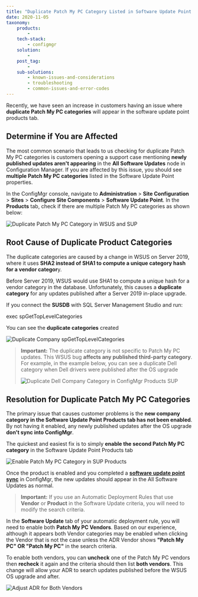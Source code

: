 ```yaml
---
title: "Duplicate Patch My PC Category Listed in Software Update Point Products Tab"
date: 2020-11-05
taxonomy:
    products:
        - 
    tech-stack:
        - configmgr
    solution:
        - 
    post_tag:
        - 
    sub-solutions:
        - known-issues-and-considerations
        - troubleshooting
        - common-issues-and-error-codes
---
```


Recently, we have seen an increase in customers having an issue where **duplicate Patch My PC categories** will appear in the software update point products tab.

## Determine if You are Affected

The most common scenario that leads to us checking for duplicate Patch My PC categories is customers opening a support case mentioning **newly published updates aren't appearing** in the **All Software Updates** node in Configuration Manager. If you are affected by this issue, you should see **multiple Patch My PC categories** listed in the Software Update Point properties.

In the ConfigMgr console, navigate to **Administration** > **Site Configuration** > **Sites** > **Configure Site Components** > **Software Update Point**. In the **Products** tab, check if there are multiple Patch My PC categories as shown below:

![Duplicate Patch My PC Category in WSUS and SUP](images/Duplicate-Patch-My-PC-Category-in-WSUS-and-SUP.png)

## Root Cause of Duplicate Product Categories

The duplicate categories are caused by a change in WSUS on Server 2019, where it uses **SHA2 instead of SHA1 to compute a unique category hash for a vendor categor**y.

Before Server 2019, WSUS would use SHA1 to compute a unique hash for a vendor category in the database. Unfortunately, this causes a **duplicate category** for any updates published after a Server 2019 in-place upgrade.

If you connect the **SUSDB** with SQL Server Management Studio and run:

exec spGetTopLevelCategories

You can see the **duplicate categories** created

![Duplicate Company spGetTopLevelCategories](images/Duplicate-Company-spGetTopLevelCategories.png)

> **Important:** The duplicate category is not specific to Patch My PC updates. This WSUS bug **affects any published third-party category**. For example, in the example below, you can see a duplicate Dell category when Dell drivers were published after the OS upgrade
> 
> ![Duplicate Dell Company Category in ConfigMgr Products SUP](images/Duplicate-Dell-Company-Category-in-ConfigMgr-Products-SUP.png)

## Resolution for Duplicate Patch My PC Categories

The primary issue that causes customer problems is the **new company category in the Software Update Point Products tab has not been enabled**. By not having it enabled, any newly published updates after the OS upgrade **don't sync into ConfigMgr**.

The quickest and easiest fix is to simply **enable the second Patch My PC category** in the Software Update Point Products tab

![Enable Patch My PC Category in SUP Products](images/Enable-Patch-My-PC-Category-in-SUP-Products.gif)

Once the product is enabled and you completed a **[software update point sync](https://patchmypc.com/troubleshooting-why-third-party-updates-dont-show-in-sccm#topic2)** in ConfigMgr, the new updates should appear in the All Software Updates as normal.

> **Important:** If you use an Automatic Deployment Rules that use **Vendor** or **Product** in the Software Update criteria, you will need to modify the search criteria.

In the **Software Update** tab of your automatic deployment rule, you will need to enable both **Patch My PC Vendors**. Based on our experience, although it appears both Vendor categories may be enabled when clicking the Vendor that is not the case unless the ADR Vendor shows **"Patch My PC" OR "Patch My PC"** in the search criteria.

To enable both vendors, you can **uncheck** one of the Patch My PC vendors then **recheck** it again and the criteria should then list **both vendors**. This change will allow your ADR to search updates published before the WSUS OS upgrade and after.

![Adjust ADR for Both Vendors](images/Adjust-ADR-for-Both-Vendors.gif)
